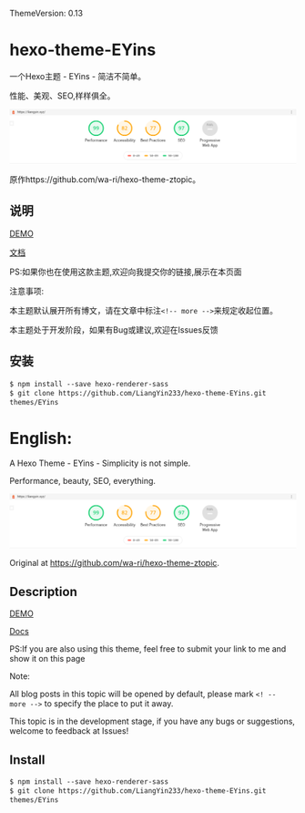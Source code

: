 ThemeVersion: 0.13
# hexo-theme-EYins
一个Hexo主题 - EYins - 简洁不简单。

性能、美观、SEO,样样俱全。

![截图](EYins.png)

原作https://github.com/wa-ri/hexo-theme-ztopic。

## 说明
[DEMO](https://liangyin.xyz)

[文档](https://github.com/LiangYin233/EYins-docs/)

PS:如果你也在使用这款主题,欢迎向我提交你的链接,展示在本页面

注意事项:

本主题默认展开所有博文，请在文章中标注``<!-- more -->``来规定收起位置。

本主题处于开发阶段，如果有Bug或建议,欢迎在Issues反馈

## 安装
```
$ npm install --save hexo-renderer-sass
$ git clone https://github.com/LiangYin233/hexo-theme-EYins.git themes/EYins
```

# English:

A Hexo Theme - EYins - Simplicity is not simple.

Performance, beauty, SEO, everything.

![截图](EYins.png)

Original at https://github.com/wa-ri/hexo-theme-ztopic.

## Description
[DEMO](https://liangyin.xyz)

[Docs](https://github.com/LiangYin233/EYins-docs/)

PS:If you are also using this theme, feel free to submit your link to me and show it on this page

Note:

All blog posts in this topic will be opened by default, please mark ``<! -- more -->`` to specify the place to put it away.

This topic is in the development stage, if you have any bugs or suggestions, welcome to feedback at Issues!

## Install
```
$ npm install --save hexo-renderer-sass
$ git clone https://github.com/LiangYin233/hexo-theme-EYins.git themes/EYins
```
